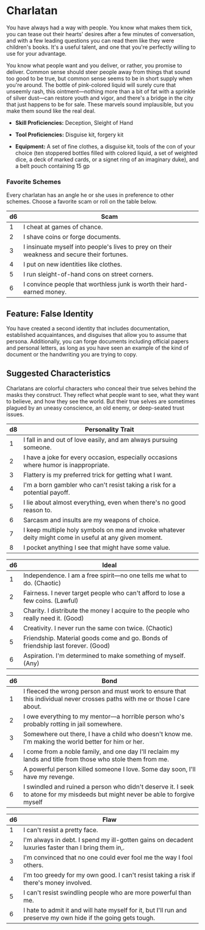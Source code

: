 # Charlatan

You have always had a way with people. You know
what makes them tick, you can tease out their hearts'
desires after a few minutes of conversation, and with a
few leading questions you can read them like they were
children's books. It's a useful talent, and one that you're
perfectly willing to use for your advantage.

You know what people want and you deliver, or rather,
you promise to deliver. Common sense should steer
people away from things that sound too good to be true,
but common sense seems to be in short supply when
you're around. The bottle of pink-colored liquid will
surely cure that unseemly rash, this ointment—nothing
more than a bit of fat with a sprinkle of silver dust—can
restore youth and vigor, and there's a bridge in the city
that just happens to be for sale. These marvels sound
implausible, but you make them sound like the real deal.

* **Skill Proficiencies:** Deception, Sleight of Hand
* **Tool Proficiencies:** Disguise kit, forgery kit

* **Equipment:** A set of fine clothes, a disguise kit, tools
of the con of your choice (ten stoppered bottles filled
with colored liquid, a set of weighted dice, a deck of
marked cards, or a signet ring of an imaginary duke),
and a belt pouch containing 15 gp

### Favorite Schemes

Every charlatan has an angle he or she uses in
preference to other schemes. Choose a favorite scam or
roll on the table below.

| d6 | Scam |
| --- | --- |
| 1 | I cheat at games of chance. |
| 2 | I shave coins or forge documents. |
| 3 | I insinuate myself into people's lives to prey on their weakness and secure their fortunes. |
| 4 | I put on new identities like clothes. |
| 5 | I run sleight-of-hand cons on street corners. |
| 6 | I convince people that worthless junk is worth their hard-earned money. |

## Feature: False Identity

You have created a second identity that includes
documentation, established acquaintances, and
disguises that allow you to assume that persona.
Additionally, you can forge documents including official
papers and personal letters, as long as you have seen an
example of the kind of document or the handwriting you
are trying to copy.

## Suggested Characteristics
Charlatans are colorful characters who conceal their
true selves behind the masks they construct. They
reflect what people want to see, what they want to
believe, and how they see the world. But their true
selves are sometimes plagued by an uneasy conscience,
an old enemy, or deep-seated trust issues.

| d8 | Personality Trait |
| --- | --- |
| 1 | I fall in and out of love easily, and am always pursuing someone. |
| 2 | I have a joke for every occasion, especially occasions where humor is inappropriate. |
| 3 | Flattery is my preferred trick for getting what I want. |
| 4 | I'm a born gambler who can't resist taking a risk for a potential payoff. |
| 5 | I lie about almost everything, even when there's no good reason to. |
| 6 | Sarcasm and insults are my weapons of choice. |
| 7 | I keep multiple holy symbols on me and invoke whatever deity might come in useful at any given moment. |
| 8 | I pocket anything I see that might have some value. |

| d6 | Ideal |
| --- | --- |
| 1 | Independence. I am a free spirit—no one tells me what to do. (Chaotic) |
| 2 | Fairness. I never target people who can't afford to lose a few coins. (Lawful) |
| 3 | Charity. I distribute the money I acquire to the people who really need it. (Good) |
| 4 | Creativity. I never run the same con twice. (Chaotic) |
| 5 | Friendship. Material goods come and go. Bonds of friendship last forever. (Good) |
| 6 | Aspiration. I'm determined to make something of myself. (Any) |

| d6 | Bond |
| --- | --- |
| 1 | I fleeced the wrong person and must work to ensure that this individual never crosses paths with me or those I care about. |
| 2 | I owe everything to my mentor—a horrible person who's probably rotting in jail somewhere. |
| 3 | Somewhere out there, I have a child who doesn't know me. I'm making the world better for him or her. |
| 4 | I come from a noble family, and one day I'll reclaim my lands and title from those who stole them from me. |
| 5 | A powerful person killed someone I love. Some day soon, I'll have my revenge. |
| 6 | I swindled and ruined a person who didn't deserve it. I seek to atone for my misdeeds but might never be able to forgive myself |

| d6 | Flaw |
| --- | --- |
| 1 | I can't resist a pretty face. |
| 2 | I'm always in debt. I spend my ill-gotten gains on decadent luxuries faster than I bring them in,. |
| 3 | I'm convinced that no one could ever fool me the way I fool others. |
| 4 | I'm too greedy for my own good. I can't resist taking a risk if there's money involved. |
| 5 | I can't resist swindling people who are more powerful than me. |
| 6 | I hate to admit it and will hate myself for it, but I'll run and preserve my own hide if the going gets tough. |
